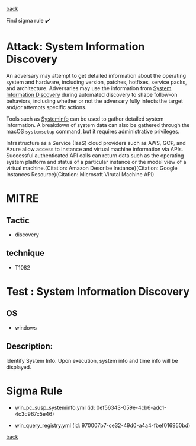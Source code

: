 
[back](../index.md)

Find sigma rule :heavy_check_mark: 

# Attack: System Information Discovery 

An adversary may attempt to get detailed information about the operating system and hardware, including version, patches, hotfixes, service packs, and architecture. Adversaries may use the information from [System Information Discovery](https://attack.mitre.org/techniques/T1082) during automated discovery to shape follow-on behaviors, including whether or not the adversary fully infects the target and/or attempts specific actions.

Tools such as [Systeminfo](https://attack.mitre.org/software/S0096) can be used to gather detailed system information. A breakdown of system data can also be gathered through the macOS <code>systemsetup</code> command, but it requires administrative privileges.

Infrastructure as a Service (IaaS) cloud providers such as AWS, GCP, and Azure allow access to instance and virtual machine information via APIs. Successful authenticated API calls can return data such as the operating system platform and status of a particular instance or the model view of a virtual machine.(Citation: Amazon Describe Instance)(Citation: Google Instances Resource)(Citation: Microsoft Virutal Machine API)

# MITRE
## Tactic
  - discovery


## technique
  - T1082


# Test : System Information Discovery
## OS
  - windows


## Description:
Identify System Info. Upon execution, system info and time info will be displayed.


# Sigma Rule
 - win_pc_susp_systeminfo.yml (id: 0ef56343-059e-4cb6-adc1-4c3c967c5e46)

 - win_query_registry.yml (id: 970007b7-ce32-49d0-a4a4-fbef016950bd)



[back](../index.md)
